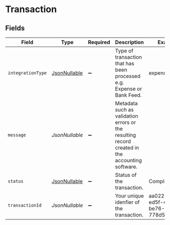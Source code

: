# Transaction


## Fields

| Field                                                                                          | Type                                                                                           | Required                                                                                       | Description                                                                                    | Example                                                                                        |
| ---------------------------------------------------------------------------------------------- | ---------------------------------------------------------------------------------------------- | ---------------------------------------------------------------------------------------------- | ---------------------------------------------------------------------------------------------- | ---------------------------------------------------------------------------------------------- |
| `integrationType`                                                                              | [JsonNullable<IntegrationType>](../../models/components/IntegrationType.md)                    | :heavy_minus_sign:                                                                             | Type of transaction that has been processed e.g. Expense or Bank Feed.                         | expenses                                                                                       |
| `message`                                                                                      | *JsonNullable<String>*                                                                         | :heavy_minus_sign:                                                                             | Metadata such as validation errors or the resulting record created in the accounting software. |                                                                                                |
| `status`                                                                                       | [JsonNullable<TransactionStatus>](../../models/components/TransactionStatus.md)                | :heavy_minus_sign:                                                                             | Status of the transaction.                                                                     | Completed                                                                                      |
| `transactionId`                                                                                | *JsonNullable<String>*                                                                         | :heavy_minus_sign:                                                                             | Your unique idenfier of the transaction.                                                       | aa02271d-ed5f-47f5-be76-778d5905225a                                                           |